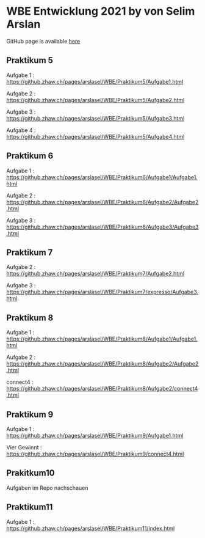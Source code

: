 # WBE Entwicklung 2021 by von Selim Arslan

GitHub page is available [here](https://github.zhaw.ch/pages/arslasel/WBE/)


##  Praktikum 5

  
Aufgabe 1 : https://github.zhaw.ch/pages/arslasel/WBE/Praktikum5/Aufgabe1.html



Aufgabe 2 : https://github.zhaw.ch/pages/arslasel/WBE/Praktikum5/Aufgabe2.html



Aufgabe 3 : https://github.zhaw.ch/pages/arslasel/WBE/Praktikum5/Aufgabe3.html



Aufgabe 4 : https://github.zhaw.ch/pages/arslasel/WBE/Praktikum5/Aufgabe4.html

## Praktikum 6

Aufgabe 1 : https://github.zhaw.ch/pages/arslasel/WBE/Praktikum6/Aufgabe1/Aufgabe1.html


Aufgabe 2 : https://github.zhaw.ch/pages/arslasel/WBE/Praktikum6/Aufgabe2/Aufgabe2.html


Aufgabe 3 : https://github.zhaw.ch/pages/arslasel/WBE/Praktikum6/Aufgabe3/Aufgabe3.html

## Praktikum 7

Aufgabe 2 : https://github.zhaw.ch/pages/arslasel/WBE/Praktikum7/Aufgabe2.html

Aufgabe 3 : https://github.zhaw.ch/pages/arslasel/WBE/Praktikum7/expresso/Aufgabe3.html

## Praktikum 8

Aufgabe 1 : https://github.zhaw.ch/pages/arslasel/WBE/Praktikum8/Aufgabe1/Aufgabe1.html

Aufgabe 2 : https://github.zhaw.ch/pages/arslasel/WBE/Praktikum8/Aufgabe2/Aufgabe2.html

connect4  : https://github.zhaw.ch/pages/arslasel/WBE/Praktikum8/Aufgabe2/connect4.html

## Praktikum 9

Aufgabe 1 : https://github.zhaw.ch/pages/arslasel/WBE/Praktikum9/Aufgabe1.html

Vier Gewinnt : https://github.zhaw.ch/pages/arslasel/WBE/Praktikum9/connect4.html

## Prakitkum10 

Aufgaben im Repo nachschauen

## Praktikum11

Aufgabe 1 : https://github.zhaw.ch/pages/arslasel/WBE/Praktikum11/index.html
